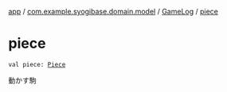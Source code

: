 [app](../../index.md) / [com.example.syogibase.domain.model](../index.md) / [GameLog](index.md) / [piece](./piece.md)

# piece

`val piece: `[`Piece`](../-piece/index.md)

動かす駒

